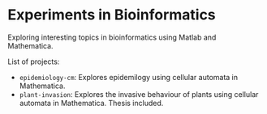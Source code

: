 Experiments in Bioinformatics
=============================
Exploring interesting topics in bioinformatics using Matlab and Mathematica.

List of projects:

- `epidemiology-cm`: Explores epidemilogy using cellular automata in Mathematica.
- `plant-invasion`: Explores the invasive behaviour of plants using cellular automata in Mathematica. Thesis included.